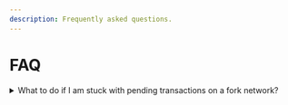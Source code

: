 ```yaml
---
description: Frequently asked questions.
---
```


# FAQ

<details>

<summary>What to do if I am stuck with pending transactions on a fork network?</summary>

You can end up in this situation if you are following the [onchain tutorial](tutorials/onchain-tutorials/tuto.md) or the [onchain sample project](run-example-apps.md). If it is the case, you are unable to make any transaction work on your local chain, and you surely view this type of message on your MetaMask:

![MetaMask connected to a locally forked Mumbai Testnet](<../.gitbook/assets/Capture d’écran 2023-05-12 à 01.10.06.png>)

![Pending MetaMask transactions](<../.gitbook/assets/Capture d’écran 2023-05-12 à 01.11.27.png>)

To get rid of this issue, you will need to go to "Settings > Advanced > Clear activity tab data" while connected to the fork chain (so anvil node is still running).

![MetaMask settings to clear activity tab data](<../.gitbook/assets/Capture d’écran 2023-05-12 à 01.18.14 (1).png>)

You can then stop your anvil local node and the frontend of your application before relaunching the anvil node with `yarn anvil` and then your frontend with `yarn dev`. If you are still stuck with this restart, come ask your questions in our [Discord](https://discord.gg/sismo) in the **#dev-support** channel. &#x20;

</details>
